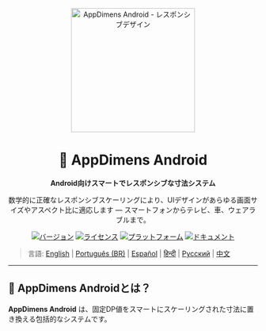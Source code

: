 <div align="center">
    <img src="../../IMAGES/image_sample_devices.png" alt="AppDimens Android - レスポンシブデザイン" height="250"/>
    <h1>📐 AppDimens Android</h1>
    <p><strong>Android向けスマートでレスポンシブな寸法システム</strong></p>
    <p>数学的に正確なレスポンシブスケーリングにより、UIデザインがあらゆる画面サイズやアスペクト比に適応します — スマートフォンからテレビ、車、ウェアラブルまで。</p>

[![バージョン](https://img.shields.io/badge/version-1.0.6-blue.svg)](https://github.com/bodenberg/appdimens/releases)
[![ライセンス](https://img.shields.io/badge/license-Apache%202.0-green.svg)](../../LICENSE)
[![プラットフォーム](https://img.shields.io/badge/platform-Android%2021+-orange.svg)](https://developer.android.com/)
[![ドキュメント](https://img.shields.io/badge/docs-complete-brightgreen.svg)](https://appdimens-project.web.app/)
</div>

> 言語: [English](../../../Android/README.md) | [Português (BR)](../pt-BR/Android/README.md) | [Español](../es/Android/README.md) | [हिन्दी](../hi/Android/README.md) | [Русский](../ru/Android/README.md) | [中文](../zh/Android/README.md)

---

## 🎯 AppDimens Androidとは？

**AppDimens Android** は、固定DP値をスマートにスケーリングされた寸法に置き換える包括的なシステムです。

